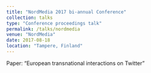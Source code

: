```yaml
---
title: "NordMedia 2017 bi-annual Conference"
collection: talks
type: "Conference proceedings talk"
permalink: /talks/nordmedia
venue: "NordMedia"
date: 2017-08-18
location: "Tampere, Finland"
---
```


Paper: “European transnational interactions on Twitter”